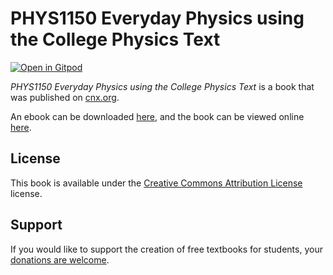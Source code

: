 # PHYS1150 Everyday Physics using the College Physics Text

[![Open in Gitpod](https://gitpod.io/button/open-in-gitpod.svg)](https://gitpod.io/from-referrer/)

_PHYS1150 Everyday Physics using the College Physics Text_ is a book that was published on [cnx.org](https://cnx.org/).

An ebook can be downloaded [here](https://github.com/cnx-user-books/cnxbook-phys1150-everyday-physics-using-the-college-physics-text/releases/latest), and the book can be viewed online [here](https://github.com/cnx-user-books/cnxbook-phys1150-everyday-physics-using-the-college-physics-text/releases/latest).

## License
This book is available under the [Creative Commons Attribution License](./LICENSE) license.

## Support
If you would like to support the creation of free textbooks for students, your [donations are welcome](https://riceconnect.rice.edu/donation/support-openstax-banner).
